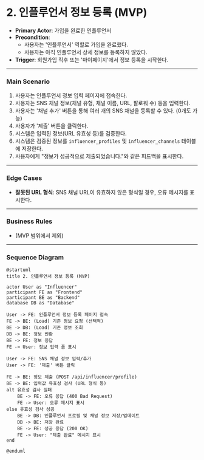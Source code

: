 # 2. 인플루언서 정보 등록 (MVP)

- **Primary Actor**: 가입을 완료한 인플루언서
- **Precondition**:
    - 사용자는 '인플루언서' 역할로 가입을 완료했다.
    - 사용자는 아직 인플루언서 상세 정보를 등록하지 않았다.
- **Trigger**: 회원가입 직후 또는 '마이페이지'에서 정보 등록을 시작한다.

---

### Main Scenario

1.  사용자는 인플루언서 정보 입력 페이지에 접속한다.
2.  사용자는 SNS 채널 정보(채널 유형, 채널 이름, URL, 팔로워 수) 등을 입력한다.
3.  사용자는 '채널 추가' 버튼을 통해 여러 개의 SNS 채널을 등록할 수 있다. (0개도 가능)
4.  사용자가 '제출' 버튼을 클릭한다.
5.  시스템은 입력된 정보(URL 유효성 등)를 검증한다.
6.  시스템은 검증된 정보를 `influencer_profiles` 및 `influencer_channels` 테이블에 저장한다.
7.  사용자에게 "정보가 성공적으로 제출되었습니다."와 같은 피드백을 표시한다.

---

### Edge Cases

- **잘못된 URL 형식**: SNS 채널 URL이 유효하지 않은 형식일 경우, 오류 메시지를 표시한다.

---

### Business Rules

- (MVP 범위에서 제외)

---

### Sequence Diagram

```plantuml
@startuml
title 2. 인플루언서 정보 등록 (MVP)

actor User as "Influencer"
participant FE as "Frontend"
participant BE as "Backend"
database DB as "Database"

User -> FE: 인플루언서 정보 등록 페이지 접속
FE -> BE: (Load) 기존 정보 요청 (선택적)
BE -> DB: (Load) 기존 정보 조회
DB -> BE: 정보 반환
BE -> FE: 정보 응답
FE -> User: 정보 입력 폼 표시

User -> FE: SNS 채널 정보 입력/추가
User -> FE: '제출' 버튼 클릭

FE -> BE: 정보 제출 (POST /api/influencer/profile)
BE -> BE: 입력값 유효성 검사 (URL 형식 등)
alt 유효성 검사 실패
    BE -> FE: 오류 응답 (400 Bad Request)
    FE -> User: 오류 메시지 표시
else 유효성 검사 성공
    BE -> DB: 인플루언서 프로필 및 채널 정보 저장/업데이트
    DB -> BE: 저장 완료
    BE -> FE: 성공 응답 (200 OK)
    FE -> User: "제출 완료" 메시지 표시
end

@enduml
```
